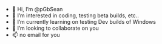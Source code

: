 - 👋 Hi, I’m @pGbSean
- 👀 I’m interested in coding, testing beta builds, etc..
- 🌱 I’m currently learning on testing Dev builds of Windows
- 💞️ I’m looking to collaborate on you
- 📫 no email for you 

<!---
pGbSean/pGbSean is a ✨ special ✨ repository because its `README.md` (this file) appears on your GitHub profile.
You can click the Preview link to take a look at your changes.
--->

